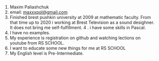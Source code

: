 1. Maxim Paliashchuk
2. email: maxxxpol@gmail.com
3. Finished brest pushkin university at 2009 at mathematic faculty. From that time up to 2020 i working at Brest Television as a sound desighner. It does not bring me self-fulfillment.
4 . i have some skills in Pascal.
5. I have no examples.
6. My experience is registration on github and watching lections on youtube from RS SCHOOL.
7. I want to educate some new things for me at RS SCHOOL
8. My English level is Pre-Intermediate.
